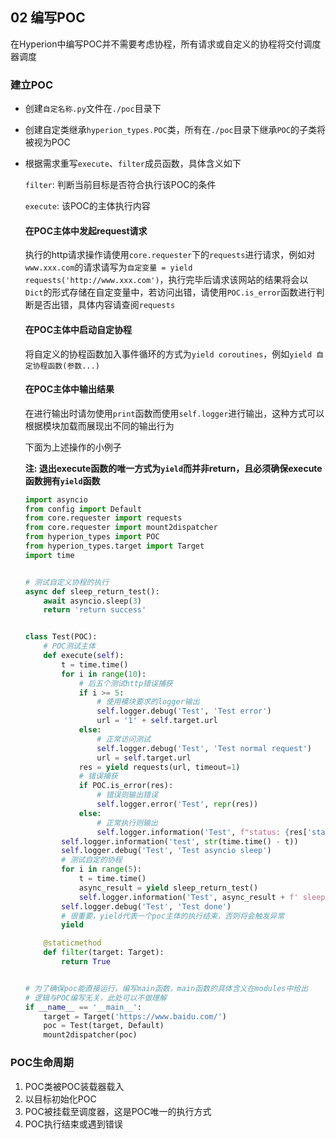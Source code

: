## 02 编写POC

在Hyperion中编写POC并不需要考虑协程，所有请求或自定义的协程将交付调度器调度

### 建立POC

- 创建`自定名称.py`文件在`./poc`目录下

- 创建自定类继承`hyperion_types.POC`类，所有在`./poc`目录下继承`POC`的子类将被视为POC

- 根据需求重写`execute`、`filter`成员函数，具体含义如下

  `filter`: 判断当前目标是否符合执行该POC的条件

  `execute`: 该POC的主体执行内容

  #### 在POC主体中发起request请求
  
  执行的http请求操作请使用`core.requester`下的`requests`进行请求，例如对`www.xxx.com`的请求请写为`自定变量 = yield requests('http://www.xxx.com')`，执行完毕后请求该网站的结果将会以`Dict`的形式存储在自定变量中，若访问出错，请使用`POC.is_error`函数进行判断是否出错，具体内容请查阅`requests`
  
  #### 在POC主体中启动自定协程
  
  将自定义的协程函数加入事件循环的方式为`yield coroutines`，例如`yield 自定协程函数(参数...)`
  
  #### 在POC主体中输出结果
  
  在进行输出时请勿使用`print`函数而使用`self.logger`进行输出，这种方式可以根据模块加载而展现出不同的输出行为
  
  下面为上述操作的小例子
  
  **注: 退出execute函数的唯一方式为`yield`而并非return，且必须确保execute函数拥有`yield`函数**
  
  ```python
  import asyncio
  from config import Default
  from core.requester import requests
  from core.requester import mount2dispatcher
  from hyperion_types import POC
  from hyperion_types.target import Target
  import time
  
  
  # 测试自定义协程的执行
  async def sleep_return_test():
      await asyncio.sleep(3)
      return 'return success'
  
  
  class Test(POC):
      # POC测试主体
      def execute(self):
          t = time.time()
          for i in range(10):
              # 后五个测试http错误捕获
              if i >= 5:
                  # 使用模块要求的logger输出
                  self.logger.debug('Test', 'Test error')
                  url = '1' + self.target.url
              else:
                  # 正常访问测试
                  self.logger.debug('Test', 'Test normal request')
                  url = self.target.url
              res = yield requests(url, timeout=1)
              # 错误捕获
              if POC.is_error(res):
                  # 错误则输出错误
                  self.logger.error('Test', repr(res))
              else:
                  # 正常执行则输出
                  self.logger.information('Test', f"status: {res['status']}")
          self.logger.information('test', str(time.time() - t))
          self.logger.debug('Test', 'Test asyncio sleep')
          # 测试自定的协程
          for i in range(5):
              t = time.time()
              async_result = yield sleep_return_test()
              self.logger.information('Test', async_result + f' sleep {time.time() - t} s')
          self.logger.debug('Test', 'Test done')
          # 很重要，yield代表一个poc主体的执行结束，否则将会触发异常
          yield
  
      @staticmethod
      def filter(target: Target):
          return True
  
  
  # 为了确保poc能直接运行，编写main函数，main函数的具体含义在modules中给出
  # 逻辑与POC编写无关，此处可以不做理解
  if __name__ == '__main__':
      target = Target('https://www.baidu.com/')
      poc = Test(target, Default)
      mount2dispatcher(poc)
  ```
### POC生命周期

1. POC类被POC装载器载入
2. 以目标初始化POC
3. POC被挂载至调度器，这是POC唯一的执行方式
4. POC执行结束或遇到错误

